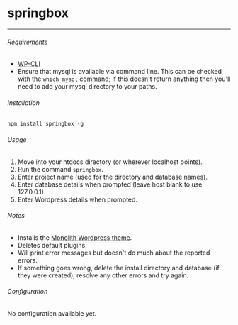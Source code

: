 # springbox
---
###### Requirements

- [WP-CLI](http://wp-cli.org/)
- Ensure that mysql is available via command line. This can be checked with the `which mysql` command; if this doesn't return anything then you'll need to add your mysql directory to your paths.

###### Installation

`npm install springbox -g`

###### Usage

1. Move into your htdocs directory (or wherever localhost points).
2. Run the command `springbox`.
3. Enter project name (used for the directory and database names).
4. Enter database details when prompted (leave host blank to use 127.0.0.1).
5. Enter Wordpress details when prompted.

###### Notes

- Installs the [Monolith Wordpress theme](https://github.com/bigspring/M3).
- Deletes default plugins.
- Will print error messages but doesn't do much about the reported errors.
- If something goes wrong, delete the install directory and database (if they were created), resolve any other errors and try again.

###### Configuration

No configuration available yet.
